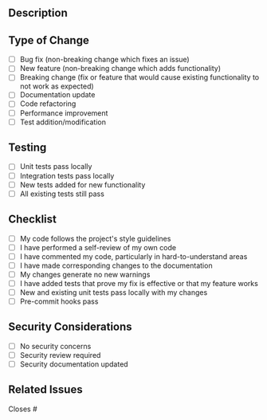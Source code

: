 ## Description
<!-- Provide a brief description of the changes in this PR -->

## Type of Change
<!-- Mark the relevant option with an "x" -->

- [ ] Bug fix (non-breaking change which fixes an issue)
- [ ] New feature (non-breaking change which adds functionality)
- [ ] Breaking change (fix or feature that would cause existing functionality to not work as expected)
- [ ] Documentation update
- [ ] Code refactoring
- [ ] Performance improvement
- [ ] Test addition/modification

## Testing
<!-- Describe the tests you ran and how to reproduce them -->

- [ ] Unit tests pass locally
- [ ] Integration tests pass locally
- [ ] New tests added for new functionality
- [ ] All existing tests still pass

## Checklist
<!-- Mark completed items with an "x" -->

- [ ] My code follows the project's style guidelines
- [ ] I have performed a self-review of my own code
- [ ] I have commented my code, particularly in hard-to-understand areas
- [ ] I have made corresponding changes to the documentation
- [ ] My changes generate no new warnings
- [ ] I have added tests that prove my fix is effective or that my feature works
- [ ] New and existing unit tests pass locally with my changes
- [ ] Pre-commit hooks pass

## Security Considerations
<!-- If applicable, describe any security implications -->

- [ ] No security concerns
- [ ] Security review required
- [ ] Security documentation updated

## Related Issues
<!-- Link any related issues here -->

Closes #
